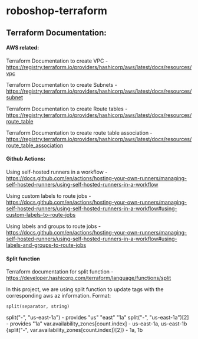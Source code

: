 # roboshop-terraform

## Terraform Documentation:

#### AWS related:

Terraform Documentation to create VPC - https://registry.terraform.io/providers/hashicorp/aws/latest/docs/resources/vpc

Terraform Documentation to create Subnets - https://registry.terraform.io/providers/hashicorp/aws/latest/docs/resources/subnet

Terraform Documentation to create Route tables - https://registry.terraform.io/providers/hashicorp/aws/latest/docs/resources/route_table

Terraform Documentation to create route table association - https://registry.terraform.io/providers/hashicorp/aws/latest/docs/resources/route_table_association

#### Github Actions:

Using self-hosted runners in a workflow - https://docs.github.com/en/actions/hosting-your-own-runners/managing-self-hosted-runners/using-self-hosted-runners-in-a-workflow

Using custom labels to route jobs - https://docs.github.com/en/actions/hosting-your-own-runners/managing-self-hosted-runners/using-self-hosted-runners-in-a-workflow#using-custom-labels-to-route-jobs

Using labels and groups to route jobs - https://docs.github.com/en/actions/hosting-your-own-runners/managing-self-hosted-runners/using-self-hosted-runners-in-a-workflow#using-labels-and-groups-to-route-jobs

#### Split function

Terraform documentation for split function - https://developer.hashicorp.com/terraform/language/functions/split

In this project, we are using split function to update tags with the corresponding aws az information. 
Format:
````
split(separator, string)
````
split("-", "us-east-1a") - provides "us" "east" "1a"
split("-", "us-east-1a")[2] - provides "1a"
var.availability_zones[count.index] - us-east-1a, us-east-1b
{split("-", var.availability_zones[count.index])[2]} - 1a, 1b



